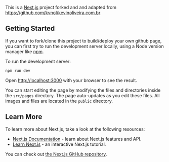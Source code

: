 This is a [Next.js](https://nextjs.org/) project forked and and adapted from https://github.com/kvnol/kevinoliveira.com.br

## Getting Started

If you want to fork/clone this project to build/deploy your own github page, you can first try to run the development server locally, using a Node version manager like [npm](https://github.com/nvm-sh/nvm).

To run the development server:

```bash
npm run dev
```

Open [http://localhost:3000](http://localhost:3000) with your browser to see the result.

You can start editing the page by modifying the files and directories inside the `src/pages` directory. The page auto-updates as you edit these files. All images and files are located in the `public` directory.

## Learn More

To learn more about Next.js, take a look at the following resources:

- [Next.js Documentation](https://nextjs.org/docs) - learn about Next.js features and API.
- [Learn Next.js](https://nextjs.org/learn) - an interactive Next.js tutorial.

You can check out [the Next.js GitHub repository](https://github.com/vercel/next.js/).